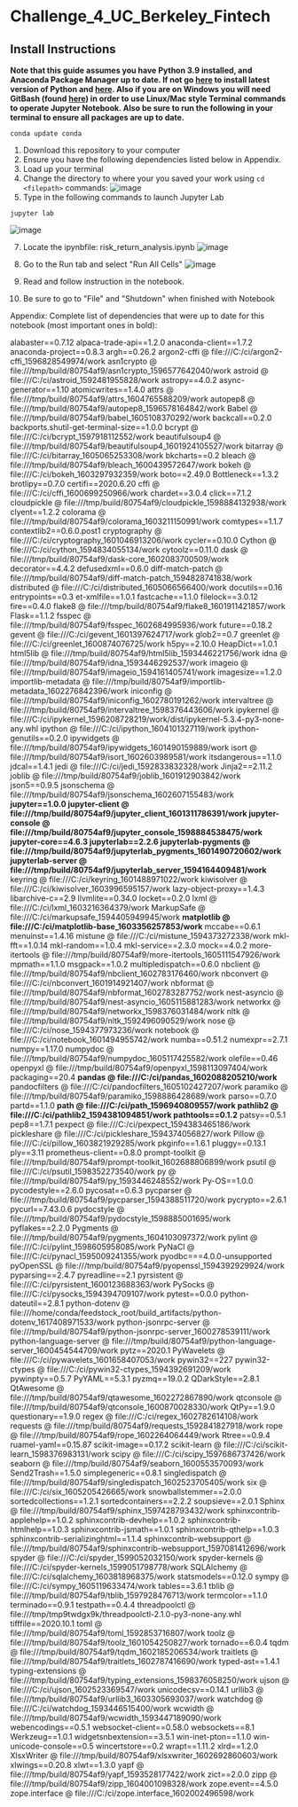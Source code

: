# Challenge_4_UC_Berkeley_Fintech

## Install Instructions
**Note that this guide assumes you have Python 3.9 installed, and Anaconda Package Manager up to date. If not go [here](https://www.python.org/downloads/release/python-390/) to install latest version of Python and [here](https://www.anaconda.com/products/individual). Also if you are on Windows you will need GitBash (found [here](https://git-scm.com/downloads)) in order to use Linux/Mac style Terminal commands to operate Jupyter Notebook. Also be sure to run the following in your terminal to ensure all packages are up to date.**

```
conda update conda

```

1. Download this repository to your computer
2. Ensure you have the following dependencies listed below in Appendix.
3. Load up your terminal
4. Change the directory to where your you saved your work using `cd <filepath>` commands:
![image](https://user-images.githubusercontent.com/38775809/115189242-0a699a00-a09b-11eb-8de8-51fcccd5062e.png)
6. Type in the following commands to launch Jupyter Lab

```
jupyter lab

```
![image](https://user-images.githubusercontent.com/38775809/115190054-4d783d00-a09c-11eb-9fe5-94a5df9e36a4.png)

7. Locate the ipynbfile: risk_return_analysis.ipynb
![image](https://user-images.githubusercontent.com/38775809/115190150-74367380-a09c-11eb-9a48-c870454bf022.png)

8. Go to the Run tab and select "Run All Cells"
![image](https://user-images.githubusercontent.com/38775809/115190465-e7d88080-a09c-11eb-8c0b-7fed85b108e0.png)

9. Read and follow instruction in the notebook.
10. Be sure to go to "File" and "Shutdown" when finished with Notebook



Appendix:
Complete list of dependencies that were up to date for this notebook (most important ones in bold):

alabaster==0.7.12
alpaca-trade-api==1.2.0
anaconda-client==1.7.2
anaconda-project==0.8.3
argh==0.26.2
argon2-cffi @ file:///C:/ci/argon2-cffi_1596828549974/work
asn1crypto @ file:///tmp/build/80754af9/asn1crypto_1596577642040/work
astroid @ file:///C:/ci/astroid_1592481955828/work
astropy==4.0.2
async-generator==1.10
atomicwrites==1.4.0
attrs @ file:///tmp/build/80754af9/attrs_1604765588209/work
autopep8 @ file:///tmp/build/80754af9/autopep8_1596578164842/work
Babel @ file:///tmp/build/80754af9/babel_1605108370292/work
backcall==0.2.0
backports.shutil-get-terminal-size==1.0.0
bcrypt @ file:///C:/ci/bcrypt_1597918112552/work
beautifulsoup4 @ file:///tmp/build/80754af9/beautifulsoup4_1601924105527/work
bitarray @ file:///C:/ci/bitarray_1605065253308/work
bkcharts==0.2
bleach @ file:///tmp/build/80754af9/bleach_1600439572647/work
bokeh @ file:///C:/ci/bokeh_1603297932359/work
boto==2.49.0
Bottleneck==1.3.2
brotlipy==0.7.0
certifi==2020.6.20
cffi @ file:///C:/ci/cffi_1600699250966/work
chardet==3.0.4
click==7.1.2
cloudpickle @ file:///tmp/build/80754af9/cloudpickle_1598884132938/work
clyent==1.2.2
colorama @ file:///tmp/build/80754af9/colorama_1603211150991/work
comtypes==1.1.7
contextlib2==0.6.0.post1
cryptography @ file:///C:/ci/cryptography_1601046913206/work
cycler==0.10.0
Cython @ file:///C:/ci/cython_1594834055134/work
cytoolz==0.11.0
dask @ file:///tmp/build/80754af9/dask-core_1602083700509/work
decorator==4.4.2
defusedxml==0.6.0
diff-match-patch @ file:///tmp/build/80754af9/diff-match-patch_1594828741838/work
distributed @ file:///C:/ci/distributed_1605066566400/work
docutils==0.16
entrypoints==0.3
et-xmlfile==1.0.1
fastcache==1.1.0
filelock==3.0.12
fire==0.4.0
flake8 @ file:///tmp/build/80754af9/flake8_1601911421857/work
Flask==1.1.2
fsspec @ file:///tmp/build/80754af9/fsspec_1602684995936/work
future==0.18.2
gevent @ file:///C:/ci/gevent_1601397624717/work
glob2==0.7
greenlet @ file:///C:/ci/greenlet_1600874076725/work
h5py==2.10.0
HeapDict==1.0.1
html5lib @ file:///tmp/build/80754af9/html5lib_1593446221756/work
idna @ file:///tmp/build/80754af9/idna_1593446292537/work
imageio @ file:///tmp/build/80754af9/imageio_1594161405741/work
imagesize==1.2.0
importlib-metadata @ file:///tmp/build/80754af9/importlib-metadata_1602276842396/work
iniconfig @ file:///tmp/build/80754af9/iniconfig_1602780191262/work
intervaltree @ file:///tmp/build/80754af9/intervaltree_1598376443606/work
ipykernel @ file:///C:/ci/ipykernel_1596208728219/work/dist/ipykernel-5.3.4-py3-none-any.whl
ipython @ file:///C:/ci/ipython_1604101327119/work
ipython-genutils==0.2.0
ipywidgets @ file:///tmp/build/80754af9/ipywidgets_1601490159889/work
isort @ file:///tmp/build/80754af9/isort_1602603989581/work
itsdangerous==1.1.0
jdcal==1.4.1
jedi @ file:///C:/ci/jedi_1592833832328/work
Jinja2==2.11.2
joblib @ file:///tmp/build/80754af9/joblib_1601912903842/work
json5==0.9.5
jsonschema @ file:///tmp/build/80754af9/jsonschema_1602607155483/work
**jupyter==1.0.0
jupyter-client @ file:///tmp/build/80754af9/jupyter_client_1601311786391/work
jupyter-console @ file:///tmp/build/80754af9/jupyter_console_1598884538475/work
jupyter-core==4.6.3
jupyterlab==2.2.6
jupyterlab-pygments @ file:///tmp/build/80754af9/jupyterlab_pygments_1601490720602/work
jupyterlab-server @ file:///tmp/build/80754af9/jupyterlab_server_1594164409481/work**
keyring @ file:///C:/ci/keyring_1601488971022/work
kiwisolver @ file:///C:/ci/kiwisolver_1603996595157/work
lazy-object-proxy==1.4.3
libarchive-c==2.9
llvmlite==0.34.0
locket==0.2.0
lxml @ file:///C:/ci/lxml_1603216364379/work
MarkupSafe @ file:///C:/ci/markupsafe_1594405949945/work
**matplotlib @ file:///C:/ci/matplotlib-base_1603356257853/work**
mccabe==0.6.1
menuinst==1.4.16
mistune @ file:///C:/ci/mistune_1594373272338/work
mkl-fft==1.0.14
mkl-random==1.0.4
mkl-service==2.3.0
mock==4.0.2
more-itertools @ file:///tmp/build/80754af9/more-itertools_1605111547926/work
mpmath==1.1.0
msgpack==1.0.2
multipledispatch==0.6.0
nbclient @ file:///tmp/build/80754af9/nbclient_1602783176460/work
nbconvert @ file:///C:/ci/nbconvert_1601914921407/work
nbformat @ file:///tmp/build/80754af9/nbformat_1602783287752/work
nest-asyncio @ file:///tmp/build/80754af9/nest-asyncio_1605115881283/work
networkx @ file:///tmp/build/80754af9/networkx_1598376031484/work
nltk @ file:///tmp/build/80754af9/nltk_1592496090529/work
nose @ file:///C:/ci/nose_1594377973236/work
notebook @ file:///C:/ci/notebook_1601494955742/work
numba==0.51.2
numexpr==2.7.1
numpy==1.17.0
numpydoc @ file:///tmp/build/80754af9/numpydoc_1605117425582/work
olefile==0.46
openpyxl @ file:///tmp/build/80754af9/openpyxl_1598113097404/work
packaging==20.4
**pandas @ file:///C:/ci/pandas_1602088205210/work**
pandocfilters @ file:///C:/ci/pandocfilters_1605102427207/work
paramiko @ file:///tmp/build/80754af9/paramiko_1598886428689/work
parso==0.7.0
partd==1.1.0
**path @ file:///C:/ci/path_1596940809557/work
pathlib2 @ file:///C:/ci/pathlib2_1594381094851/work
pathtools==0.1.2**
patsy==0.5.1
pep8==1.7.1
pexpect @ file:///C:/ci/pexpect_1594383465186/work
pickleshare @ file:///C:/ci/pickleshare_1594374056827/work
Pillow @ file:///C:/ci/pillow_1603821929285/work
pkginfo==1.6.1
pluggy==0.13.1
ply==3.11
prometheus-client==0.8.0
prompt-toolkit @ file:///tmp/build/80754af9/prompt-toolkit_1602688806899/work
psutil @ file:///C:/ci/psutil_1598352273540/work
py @ file:///tmp/build/80754af9/py_1593446248552/work
Py-OS==1.0.0
pycodestyle==2.6.0
pycosat==0.6.3
pycparser @ file:///tmp/build/80754af9/pycparser_1594388511720/work
pycrypto==2.6.1
pycurl==7.43.0.6
pydocstyle @ file:///tmp/build/80754af9/pydocstyle_1598885001695/work
pyflakes==2.2.0
Pygments @ file:///tmp/build/80754af9/pygments_1604103097372/work
pylint @ file:///C:/ci/pylint_1598605958085/work
PyNaCl @ file:///C:/ci/pynacl_1595009241355/work
pyodbc===4.0.0-unsupported
pyOpenSSL @ file:///tmp/build/80754af9/pyopenssl_1594392929924/work
pyparsing==2.4.7
pyreadline==2.1
pyrsistent @ file:///C:/ci/pyrsistent_1600123688363/work
PySocks @ file:///C:/ci/pysocks_1594394709107/work
pytest==0.0.0
python-dateutil==2.8.1
python-dotenv @ file:///home/conda/feedstock_root/build_artifacts/python-dotenv_1617408971533/work
python-jsonrpc-server @ file:///tmp/build/80754af9/python-jsonrpc-server_1600278539111/work
python-language-server @ file:///tmp/build/80754af9/python-language-server_1600454544709/work
pytz==2020.1
PyWavelets @ file:///C:/ci/pywavelets_1601658407053/work
pywin32==227
pywin32-ctypes @ file:///C:/ci/pywin32-ctypes_1594392691209/work
pywinpty==0.5.7
PyYAML==5.3.1
pyzmq==19.0.2
QDarkStyle==2.8.1
QtAwesome @ file:///tmp/build/80754af9/qtawesome_1602272867890/work
qtconsole @ file:///tmp/build/80754af9/qtconsole_1600870028330/work
QtPy==1.9.0
questionary==1.9.0
regex @ file:///C:/ci/regex_1602782614108/work
requests @ file:///tmp/build/80754af9/requests_1592841827918/work
rope @ file:///tmp/build/80754af9/rope_1602264064449/work
Rtree==0.9.4
ruamel-yaml==0.15.87
scikit-image==0.17.2
scikit-learn @ file:///C:/ci/scikit-learn_1598376983131/work
scipy @ file:///C:/ci/scipy_1597686737426/work
seaborn @ file:///tmp/build/80754af9/seaborn_1600553570093/work
Send2Trash==1.5.0
simplegeneric==0.8.1
singledispatch @ file:///tmp/build/80754af9/singledispatch_1602523705405/work
six @ file:///C:/ci/six_1605205426665/work
snowballstemmer==2.0.0
sortedcollections==1.2.1
sortedcontainers==2.2.2
soupsieve==2.0.1
Sphinx @ file:///tmp/build/80754af9/sphinx_1597428793432/work
sphinxcontrib-applehelp==1.0.2
sphinxcontrib-devhelp==1.0.2
sphinxcontrib-htmlhelp==1.0.3
sphinxcontrib-jsmath==1.0.1
sphinxcontrib-qthelp==1.0.3
sphinxcontrib-serializinghtml==1.1.4
sphinxcontrib-websupport @ file:///tmp/build/80754af9/sphinxcontrib-websupport_1597081412696/work
spyder @ file:///C:/ci/spyder_1599052032150/work
spyder-kernels @ file:///C:/ci/spyder-kernels_1599051798778/work
SQLAlchemy @ file:///C:/ci/sqlalchemy_1603818968375/work
statsmodels==0.12.0
sympy @ file:///C:/ci/sympy_1605119633474/work
tables==3.6.1
tblib @ file:///tmp/build/80754af9/tblib_1597928476713/work
termcolor==1.1.0
terminado==0.9.1
testpath==0.4.4
threadpoolctl @ file:///tmp/tmp9twdgx9k/threadpoolctl-2.1.0-py3-none-any.whl
tifffile==2020.10.1
toml @ file:///tmp/build/80754af9/toml_1592853716807/work
toolz @ file:///tmp/build/80754af9/toolz_1601054250827/work
tornado==6.0.4
tqdm @ file:///tmp/build/80754af9/tqdm_1602185206534/work
traitlets @ file:///tmp/build/80754af9/traitlets_1602787416690/work
typed-ast==1.4.1
typing-extensions @ file:///tmp/build/80754af9/typing_extensions_1598376058250/work
ujson @ file:///C:/ci/ujson_1602523369547/work
unicodecsv==0.14.1
urllib3 @ file:///tmp/build/80754af9/urllib3_1603305693037/work
watchdog @ file:///C:/ci/watchdog_1593446515400/work
wcwidth @ file:///tmp/build/80754af9/wcwidth_1593447189090/work
webencodings==0.5.1
websocket-client==0.58.0
websockets==8.1
Werkzeug==1.0.1
widgetsnbextension==3.5.1
win-inet-pton==1.1.0
win-unicode-console==0.5
wincertstore==0.2
wrapt==1.11.2
xlrd==1.2.0
XlsxWriter @ file:///tmp/build/80754af9/xlsxwriter_1602692860603/work
xlwings==0.20.8
xlwt==1.3.0
yapf @ file:///tmp/build/80754af9/yapf_1593528177422/work
zict==2.0.0
zipp @ file:///tmp/build/80754af9/zipp_1604001098328/work
zope.event==4.5.0
zope.interface @ file:///C:/ci/zope.interface_1602002496598/work
